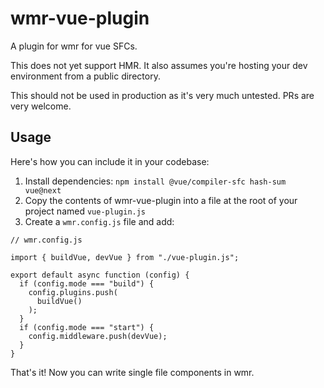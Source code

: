 # wmr-vue-plugin
A plugin for wmr for vue SFCs.

This does not yet support HMR. It also assumes you're hosting your dev environment from a public directory. 

This should not be used in production as it's very much untested. PRs are very welcome. 

## Usage

Here's how you can include it in your codebase:

1. Install dependencies: `npm install @vue/compiler-sfc hash-sum vue@next`
2. Copy the contents of wmr-vue-plugin into a file at the root of your project named `vue-plugin.js`
3. Create a `wmr.config.js` file and add:

```
// wmr.config.js

import { buildVue, devVue } from "./vue-plugin.js";

export default async function (config) {
  if (config.mode === "build") {
    config.plugins.push(
      buildVue()
    );
  }
  if (config.mode === "start") {
    config.middleware.push(devVue);
  }
}
```

That's it! Now you can write single file components in wmr.
